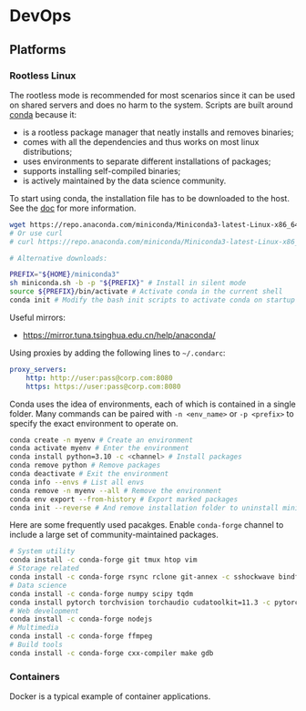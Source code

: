 # DevOps

## Platforms
### Rootless Linux
The rootless mode is recommended for most scenarios since it can be used on shared servers and does no harm to the system.
Scripts are built around [conda](https://conda.io) because it:
* is a rootless package manager that neatly installs and removes binaries;
* comes with all the dependencies and thus works on most linux distributions;
* uses environments to separate different installations of packages;
* supports installing self-compiled binaries;
* is actively maintained by the data science community.

To start using conda, the installation file has to be downloaded to the host.
See the [doc](https://docs.conda.io/en/latest/miniconda.html) for more information.

```bash
wget https://repo.anaconda.com/miniconda/Miniconda3-latest-Linux-x86_64.sh -O miniconda.sh
# Or use curl
# curl https://repo.anaconda.com/miniconda/Miniconda3-latest-Linux-x86_64.sh > miniconda.sh

# Alternative downloads:

PREFIX="${HOME}/miniconda3"
sh miniconda.sh -b -p "${PREFIX}" # Install in silent mode
source ${PREFIX}/bin/activate # Activate conda in the current shell
conda init # Modify the bash init scripts to activate conda on startup
```

Useful mirrors:
* https://mirror.tuna.tsinghua.edu.cn/help/anaconda/

Using proxies by adding the following lines to `~/.condarc`:
```yaml
proxy_servers:
    http: http://user:pass@corp.com:8080
    https: https://user:pass@corp.com:8080
```

Conda uses the idea of environments, each of which is contained in a single folder.
Many commands can be paired with `-n <env_name>` or `-p <prefix>`
to specify the exact environment to operate on.
```bash
conda create -n myenv # Create an environment
conda activate myenv # Enter the environment
conda install python=3.10 -c <channel> # Install packages
conda remove python # Remove packages
conda deactivate # Exit the environment
conda info --envs # List all envs
conda remove -n myenv --all # Remove the environment
conda env export --from-history # Export marked packages
conda init --reverse # And remove installation folder to uninstall miniconda
```

Here are some frequently used pacakges.
Enable `conda-forge` channel to include a large set of community-maintained packages.

```bash
# System utility
conda install -c conda-forge git tmux htop vim
# Storage related
conda install -c conda-forge rsync rclone git-annex -c sshockwave bindfs gocryptfs lux
# Data science
conda install -c conda-forge numpy scipy tqdm
conda install pytorch torchvision torchaudio cudatoolkit=11.3 -c pytorch
# Web development
conda install -c conda-forge nodejs
# Multimedia
conda install -c conda-forge ffmpeg
# Build tools
conda install -c conda-forge cxx-compiler make gdb
```
### Containers
Docker is a typical example of container applications.
